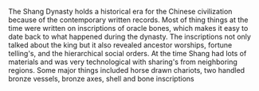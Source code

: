 The Shang Dynasty holds a historical era for the Chinese civilization because of the contemporary written records. Most of thing things at the time were written on inscriptions of oracle bones, which makes it easy to date back to what happened during the dynasty. The inscriptions not only talked about the king but it also revealed ancestor worships, fortune telling's, and the hierarchical social orders. At the time Shang had lots of materials and was very technological with sharing's from neighboring regions. Some major things included horse drawn chariots, two handled bronze vessels, bronze axes, shell and bone inscriptions